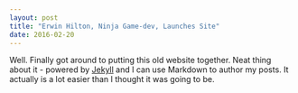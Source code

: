 ```yaml
---
layout: post
title: "Erwin Hilton, Ninja Game-dev, Launches Site"
date: 2016-02-20
---
```


Well. Finally got around to putting this old website together. Neat thing about it - powered by [Jekyll](http://jekyllrb.com) and I can use Markdown to author my posts. It actually is a lot easier than I thought it was going to be.
